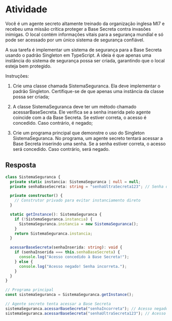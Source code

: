 # Atividade

Você é um agente secreto altamente treinado da organização inglesa MI7 e recebeu uma missão crítica
proteger a Base Secreta contra invasões inimigas. O local contém informações vitais para a segurança
mundial e só pode ser acessado por um único sistema de segurança confiável.

A sua tarefa é implementar um sistema de segurança para a Base Secreta usando o padrão Singleton em
TypeScript. A ideia é que apenas uma instância do sistema de segurança possa ser criada, garantindo
que o local esteja bem protegido.

Instruções:

1) Crie uma classe chamada SistemaSeguranca. Ela deve implementar o padrão Singleton. Certifique-se
de que apenas uma instância da classe possa ser criada;

2) A classe SistemaSeguranca deve ter um método chamado acessarBaseSecreta. Ele verífica se a senha
inserida pelo agente coincide com a da Base Secreta. Se estiver correta, o acesso é concedido. Caso
contrário, é negado;

3) Crie um programa principal que demonstre o uso do Singleton SistemaSeguranca. No programa, um
agente secreto tentará acessar a Base Secreta inserindo uma senha. Se a senha estiver correta, o acesso
será concedido. Caso contrário, será negado.

## Resposta

``` typescript
class SistemaSeguranca {
  private static instancia: SistemaSeguranca | null = null;
  private senhaBaseSecreta: string = "senhaUltraSecreta123"; // Senha da Base Secreta

  private constructor() {
    // Construtor privado para evitar instanciamento direto
  }

  static getInstance(): SistemaSeguranca {
    if (!SistemaSeguranca.instancia) {
      SistemaSeguranca.instancia = new SistemaSeguranca();
    }
    return SistemaSeguranca.instancia;
  }

  acessarBaseSecreta(senhaInserida: string): void {
    if (senhaInserida === this.senhaBaseSecreta) {
      console.log("Acesso concedido à Base Secreta!");
    } else {
      console.log("Acesso negado! Senha incorreta.");
    }
  }
}

// Programa principal
const sistemaSeguranca = SistemaSeguranca.getInstance();

// Agente secreto tenta acessar a Base Secreta
sistemaSeguranca.acessarBaseSecreta("senhaIncorreta"); // Acesso negado
sistemaSeguranca.acessarBaseSecreta("senhaUltraSecreta123"); // Acesso concedido

```
